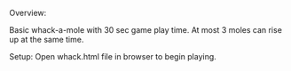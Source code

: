 Overview:

Basic whack-a-mole with 30 sec game play time. At most 3 moles can rise up at the same time. 

Setup:
Open whack.html file in browser to begin playing.
